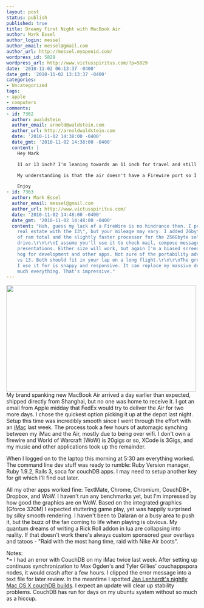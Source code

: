 ```yaml
---
layout: post
status: publish
published: true
title: Dreamy First Night with MacBook Air
author: Mark Essel
author_login: messel
author_email: messel@gmail.com
author_url: http://messel.myopenid.com/
wordpress_id: 5829
wordpress_url: http://www.victusspiritus.com/?p=5829
date: '2010-11-02 06:13:37 -0400'
date_gmt: '2010-11-02 13:13:37 -0400'
categories:
- Uncategorized
tags:
- apple
- computers
comments:
- id: 7362
  author: awaldstein
  author_email: arnold@waldstein.com
  author_url: http://arnoldwaldstein.com
  date: '2010-11-02 14:38:00 -0400'
  date_gmt: '2010-11-02 14:38:00 -0400'
  content: |
    Hey Mark

    11 or 13 inch? I'm leaning towards an 11 inch for travel and still deciding so your input is appreciated.

    My understanding is that the air doesn't have a Firewire port so I guess its a wireless or USB sync. That to me is a drawback but not a deal killer.

    Enjoy
- id: 7363
  author: Mark Essel
  author_email: messel@gmail.com
  author_url: http://www.victusspiritus.com/
  date: '2010-11-02 14:48:00 -0400'
  date_gmt: '2010-11-02 14:48:00 -0400'
  content: "Huh, guess my lack of a FireWire is no hindrance then. I prefer the larger
    real estate with the 13\", but your mileage may vary. I added 2Gbytes for 4Gbytes
    of ram total and the slightly faster processor for the 256Gbyte solid state flash
    drive.\r\n\r\nI assume you'll use it to check mail, compose messages, and modify
    presentations. Either size will work, but again I'm a biased screen real estate
    hog for development and other apps. Not sure of the portability advantage of 11
    vs 13. Both should fit in your lap on a long flight.\r\n\r\nThe great news, everything
    I use it for is snappy and responsive. It can replace my massive desktop for pretty
    much everything. That's impressive."
---
```

<p><img src="http://www.victusspiritus.com/wp-content/uploads/2010/11/20101102-090934.jpg" alt="" width="500" height="280" class="alignnone size-full" /><br />
My brand spanking new MacBook Air arrived a day earlier than expected, shipped directly from Shanghai, but no one was home to receive it. I got an email from Apple midday that FedEx would try to deliver the Air for two more days. I chose the quickest option picking it up at the depot last night. Setup this time was incredibly smooth since I went through the effort with an <a href="http://www.victusspiritus.com/2010/10/25/mac-osx-snow-leopard-vs-ubuntu-linux-lucid-lynx-week-one/">iMac</a> last week. The process took a few hours of automagic synching between my iMac and the Air, mostly due to being over wifi. I don't own a firewire and World of Warcraft (WoW) is 20gigs or so, XCode is 3Gigs, and my music and other applications took up the remainder.</p>
<p>When I logged on to the laptop this morning at 5:30 am everything worked. The command line dev stuff was ready to rumble: Ruby Version manager, Ruby 1.9.2, Rails 3, soca for couchDB apps. I may need to setup another key for git which I'll find out later. </p>
<p>All my other apps worked fine: TextMate, Chrome, Chromium, CouchDB*, Dropbox, and WoW. I haven't run any benchmarks yet, but I'm impressed by how good the graphics are on WoW. Based on the integrated graphics (Gforce 320M) I expected stuttering game play, yet was happily surprised by silky smooth rendering. I haven't been to Dalaran or a busy area to push it, but the buzz of the fan coming to life when playing is obvious. My quantum dreams of writing a Rick Roll addon in lua are collapsing into reality. If that doesn't work there's always custom sponsored gear overlays and tatoos - "Raid with the most hang time, raid with Nike Air boots".</p>
<p>Notes:<br />
*= I had an error with CouchDB on my iMac twice last week. After setting up continuos synchronization to Max Ogden's and Tyler Gillies' couchappspora nodes, it would crash after a few hours. I clipped the error message into a text file for later review. In the meantime I spotted <a href="http://janl.github.com/couchdbx/">Jan Lenhardt's nightly Mac OS X couchDB builds</a>. I expect an update will clear up stability problems. CouchDB has run for days on my ubuntu system without so much as a hiccup.</p>
